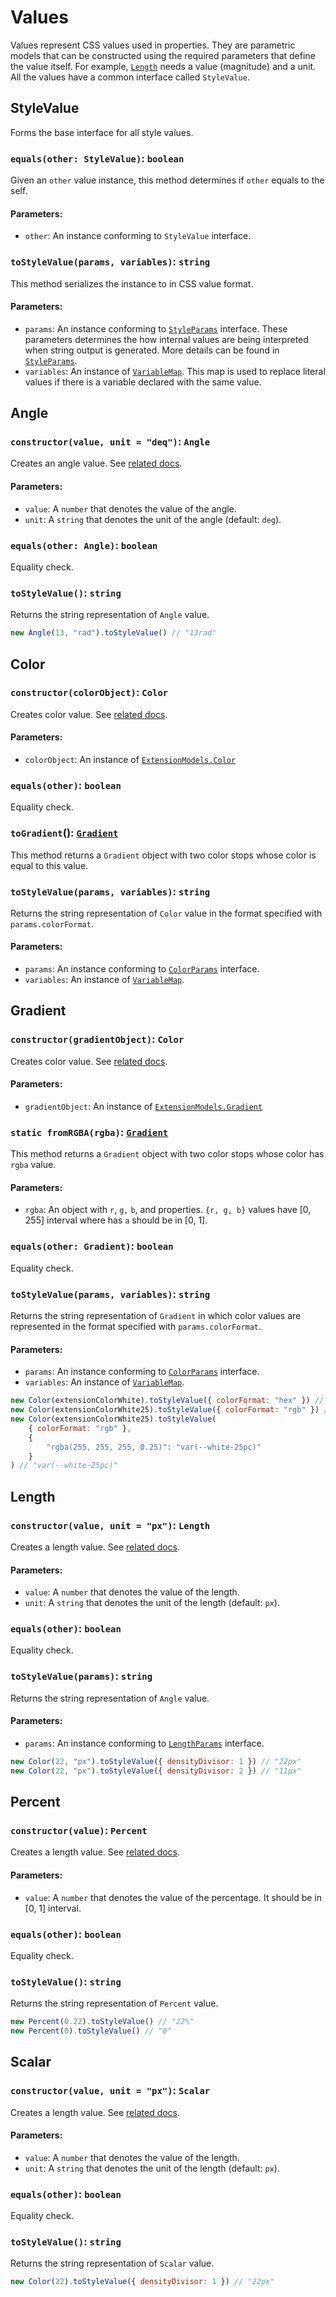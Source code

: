 # Values
Values represent CSS values used in properties. They are parametric models that can be constructed using the required parameters that define the value itself. For example, [`Length`](./values.md#length) needs a value (magnitude) and a unit. All the values have a common interface called `StyleValue`.

## StyleValue
Forms the base interface for all style values.

### `equals(other: StyleValue)`: `boolean`
Given an `other` value instance, this method determines if `other` equals to the self.

#### Parameters:
 - `other`: An instance conforming to `StyleValue` interface.

### `toStyleValue(params, variables)`: `string`
This method serializes the instance to in CSS value format.

#### Parameters:
 - `params`: An instance conforming to [`StyleParams`](./types.md#styleparams) interface. These parameters determines the how internal values are being interpreted when string output is generated. More details can be found in [`StyleParams`](./types.md#styleparams).
 - `variables`: An instance of [`VariableMap`](./types.md#variablemap). This map is used to replace literal values if there is a variable declared with the same value.


## Angle
### `constructor(value, unit = "deq")`: `Angle`
Creates an angle value. See [related docs](https://developer.mozilla.org/en-US/docs/Web/CSS/angle).

#### Parameters:
 - `value`: A `number` that denotes the value of the angle.
 - `unit`: A `string` that denotes the unit of the angle (default: `deg`).

### `equals(other: Angle)`: `boolean`
Equality check.

### `toStyleValue()`: `string`
Returns the string representation of `Angle` value.

```js
new Angle(13, "rad").toStyleValue() // "13rad"
```

## Color
### `constructor(colorObject)`: `Color`
Creates color value. See [related docs](https://developer.mozilla.org/en-US/docs/Web/CSS/color_value).

#### Parameters:
 - `colorObject`: An instance of [`ExtensionModels.Color`](https://github.com/zeplin/zeplin-extension-documentation/blob/master/model/color.md)

### `equals(other)`: `boolean`
Equality check.

### `toGradient`(): [`Gradient`](./values.md#gradient)
This method returns a `Gradient` object with two color stops whose color is equal to this value.

### `toStyleValue(params, variables)`: `string`
Returns the string representation of `Color` value in the format specified with `params.colorFormat`.

#### Parameters:
 - `params`: An instance conforming to [`ColorParams`](./types.md#colorparams) interface.
 - `variables`: An instance of [`VariableMap`](./types.md#variablemap).

## Gradient
### `constructor(gradientObject)`: `Color`
Creates color value. See [related docs](https://developer.mozilla.org/en-US/docs/Web/CSS/gradient).

#### Parameters:
 - `gradientObject`: An instance of [`ExtensionModels.Gradient`](https://github.com/zeplin/zeplin-extension-documentation/blob/master/model/gradient.md)

### `static fromRGBA(rgba)`: [`Gradient`](./values.md#gradient)
This method returns a `Gradient` object with two color stops whose color has `rgba` value.

#### Parameters:
 - `rgba`: An object with `r`, `g,` `b`, and properties. `{r, g, b}` values have [0, 255] interval where has `a` should be in [0, 1].

### `equals(other: Gradient)`: `boolean`
Equality check.

### `toStyleValue(params, variables)`: `string`
Returns the string representation of `Gradient` in which color values are represented in the format specified with `params.colorFormat`.

#### Parameters:
 - `params`: An instance conforming to [`ColorParams`](./types.md#colorparams) interface.
 - `variables`: An instance of [`VariableMap`](./types.md#variablemap).

```js
new Color(extensionColorWhite).toStyleValue({ colorFormat: "hex" }) // "#ffffff"
new Color(extensionColorWhite25).toStyleValue({ colorFormat: "rgb" }) // "rgba(255, 255, 255, 0.25)"
new Color(extensionColorWhite25).toStyleValue(
    { colorFormat: "rgb" },
    {
        "rgba(255, 255, 255, 0.25)": "var(--white-25pc)"
    }
) // "var(--white-25pc)"
```

## Length
### `constructor(value, unit = "px")`: `Length`
Creates a length value. See [related docs](https://developer.mozilla.org/en-US/docs/Web/CSS/length).

#### Parameters:
 - `value`: A `number` that denotes the value of the length.
 - `unit`: A `string` that denotes the unit of the length (default: `px`).

### `equals(other)`: `boolean`
Equality check.

### `toStyleValue(params)`: `string`
Returns the string representation of `Angle` value.

#### Parameters:
 - `params`: An instance conforming to [`LengthParams`](./types.md#lengthparams) interface.

```js
new Color(22, "px").toStyleValue({ densityDivisor: 1 }) // "22px"
new Color(22, "px").toStyleValue({ densityDivisor: 2 }) // "11px"
```

## Percent
### `constructor(value)`: `Percent`
Creates a length value. See [related docs](https://developer.mozilla.org/en-US/docs/Web/CSS/percentage).

#### Parameters:
 - `value`: A `number` that denotes the value of the percentage. It should be in [0, 1] interval.

### `equals(other)`: `boolean`
Equality check.

### `toStyleValue()`: `string`
Returns the string representation of `Percent` value.

```js
new Percent(0.22).toStyleValue() // "22%"
new Percent(0).toStyleValue() // "0"
```

## Scalar
### `constructor(value, unit = "px")`: `Scalar`
Creates a length value. See [related docs](https://developer.mozilla.org/en-US/docs/Web/CSS/number).

#### Parameters:
 - `value`: A `number` that denotes the value of the length.
 - `unit`: A `string` that denotes the unit of the length (default: `px`).

### `equals(other)`: `boolean`
Equality check.

### `toStyleValue()`: `string`
Returns the string representation of `Scalar` value.

```js
new Color(22).toStyleValue({ densityDivisor: 1 }) // "22px"
```